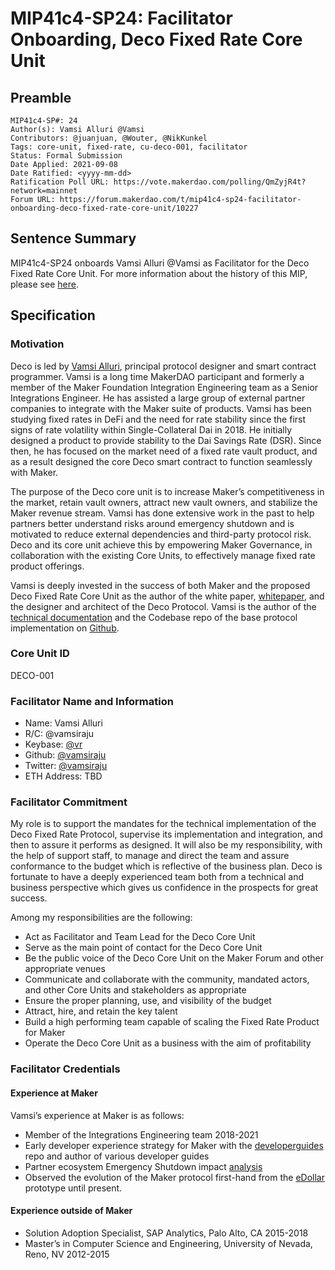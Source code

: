 # MIP41c4-SP24: Facilitator Onboarding, Deco Fixed Rate Core Unit

## Preamble

```
MIP41c4-SP#: 24
Author(s): Vamsi Alluri @Vamsi
Contributors: @juanjuan, @Wouter, @NikKunkel
Tags: core-unit, fixed-rate, cu-deco-001, facilitator
Status: Formal Submission
Date Applied: 2021-09-08
Date Ratified: <yyyy-mm-dd>  
Ratification Poll URL: https://vote.makerdao.com/polling/QmZyjR4t?network=mainnet
Forum URL: https://forum.makerdao.com/t/mip41c4-sp24-facilitator-onboarding-deco-fixed-rate-core-unit/10227
```

## Sentence Summary

MIP41c4-SP24 onboards Vamsi Alluri @Vamsi as Facilitator for the Deco Fixed Rate Core Unit. For more information about the history of this MIP, please see [here](https://forum.makerdao.com/t/fixed-rate-vaults-proposal-with-deco-protocol/9707).

## Specification

### Motivation

Deco is led by [Vamsi Alluri](https://twitter.com/vamsiraju), principal protocol designer and smart contract programmer. Vamsi is a long time MakerDAO participant and formerly a member of the Maker Foundation Integration Engineering team as a Senior Integrations Engineer. He has assisted a large group of external partner companies to integrate with the Maker suite of products. Vamsi has been studying fixed rates in DeFi and the need for rate stability since the first signs of rate volatility within Single-Collateral Dai in 2018. He initially designed a product to provide stability to the Dai Savings Rate (DSR). Since then, he has focused on the market need of a fixed rate vault product, and as a result designed the core Deco smart contract to function seamlessly with Maker.

The purpose of the Deco core unit is to increase Maker’s competitiveness in the market, retain vault owners, attract new vault owners, and stabilize the Maker revenue stream. Vamsi has done extensive work in the past to help partners better understand risks around emergency shutdown and is motivated to reduce external dependencies and third-party protocol risk. Deco and its core unit achieve this by empowering Maker Governance, in collaboration with the existing Core Units, to effectively manage fixed rate product offerings. 

Vamsi is deeply invested in the success of both Maker and the proposed Deco Fixed Rate Core Unit as the author of the white paper, [whitepaper](https://deco.money/whitepaper), and the designer and architect of the Deco Protocol. Vamsi is the author of the [technical documentation](https://docs.deco.money/) and the Codebase repo of the base protocol implementation on [Github](https://github.com/deco-protocol/deco-base).

### Core Unit ID

DECO-001

### Facilitator Name and Information

- Name: Vamsi Alluri
- R/C: @vamsiraju
- Keybase: [@vr](https://keybase.io/vr)
- Github: [@vamsiraju](https://github.com/vamsiraju)
- Twitter: [@vamsiraju](https://twitter.com/vamsiraju)
- ETH Address: TBD

### Facilitator Commitment

My role is to support the mandates for the technical implementation of the Deco Fixed Rate Protocol, supervise its implementation and integration, and then to assure it performs as designed. It will also be my responsibility, with the help of support staff, to manage and direct the team and assure conformance to the budget which is reflective of the business plan. Deco is fortunate to have a deeply experienced team both from a technical and business perspective which gives us confidence in the prospects for great success.

Among my responsibilities are the following:
- Act as Facilitator and Team Lead for the Deco Core Unit
- Serve as the main point of contact for the Deco Core Unit
- Be the public voice of the Deco Core Unit on the Maker Forum and other appropriate venues
- Communicate and collaborate with the community, mandated actors, and other Core Units and stakeholders as appropriate
- Ensure the proper planning, use, and visibility of the budget 
- Attract, hire, and retain the key talent 
- Build a high performing team capable of scaling the Fixed Rate Product for Maker
- Operate the Deco Core Unit as a business with the aim of profitability

### Facilitator Credentials

#### Experience at Maker

Vamsi’s experience at Maker is as follows:

- Member of the Integrations Engineering team 2018-2021
- Early developer experience strategy for Maker with the [developerguides](https://github.com/makerdao/developerguides/tree/cc1d3e193302fa3eb767240d02e629b7afc88176) repo and author of various developer guides
- Partner ecosystem Emergency Shutdown impact [analysis](https://github.com/makerdao/developerguides/blob/master/mcd/emergency-shutdown-design-patterns/emergency-shutdown-design-patterns.md)
- Observed the evolution of the Maker protocol first-hand from the [eDollar](https://github.com/Rune23/Maker) prototype until present.

#### Experience outside of Maker

- Solution Adoption Specialist, SAP Analytics, Palo Alto, CA 2015-2018
- Master’s in Computer Science and Engineering, University of Nevada, Reno, NV 2012-2015